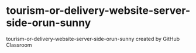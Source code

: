 # tourism-or-delivery-website-server-side-orun-sunny
tourism-or-delivery-website-server-side-orun-sunny created by GitHub Classroom
